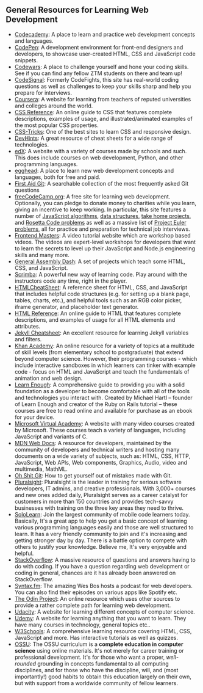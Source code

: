 ## General Resources for Learning Web Development

* [Codecademy](https://www.codecademy.com/catalog/subject/web-development): A place to learn and practice web development concepts and languages.
* [CodePen](https://www.codepen.io/): A development environment for front-end designers and developers, to showcase user-created HTML, CSS and JavaScript code snippets.
* [Codewars](https://www.codewars.com/): A place to challenge yourself and hone your coding skills. See if you can find any fellow ZTM students on there and team up!
* [CodeSignal](https://www.codesignal.com): Formerly CodeFights, this site has real-world coding questions as well as challenges to keep your skills sharp and help you prepare for interviews.
* [Coursera](https://www.coursera.com/): A website for learning from teachers of reputed universities and colleges around the world.
* [CSS Reference](https://cssreference.io/): An online guide to CSS that features complete descriptions, examples of usage, and illustrated/animated examples of the most popular CSS properties.
* [CSS-Tricks](https://css-tricks.com/): One of the best sites to learn CSS and responsive design.
* [DevHints](https://devhints.io/): A great resource of cheat sheets for a wide range of technologies.
* [edX](https://www.edx.org/): A website with a variety of courses made by schools and such. This does include courses on web development, Python, and other programming languages.
* [egghead](https://egghead.io): A place to learn new web development concepts and languages, both for free and paid.
* [First Aid Git](http://firstaidgit.io): A searchable collection of the most frequently asked Git questions
* [freeCodeCamp.org](https://www.freecodecamp.org): A free site for learning web development. Optionally, you can pledge to donate money to charities while you learn, giving an incentive to keep working. In particular, this site features a number of [JavaScript algorithms](https://learn.freecodecamp.org/coding-interview-prep/algorithms), [data structures](https://learn.freecodecamp.org/coding-interview-prep/data-structures), [take home projects](https://learn.freecodecamp.org/coding-interview-prep/take-home-projects), and [Rosetta Code problems](https://learn.freecodecamp.org/coding-interview-prep/rosetta-code/) as well as a massive list of [Project Euler problems](https://learn.freecodecamp.org/coding-interview-prep/project-euler), all for practice and preparation for technical job interviews.
* [Frontend Masters](https://frontendmasters.com/): A video tutorial website which are workshop based videos. The videos are expert-level workshops for developers that want to learn the secrets to level up their JavaScript and Node.js engineering skills and many more.
* [General Assembly Dash](https://dash.generalassemb.ly/): A set of projects which teach some HTML, CSS, and JavaScript.
* [Scrimba](https://scrimba.com/): A powerful new way of learning code. Play around with the instructors code any time, right in the player.
* [HTMLCheatSheet](https://htmlcheatsheet.com/): A reference sheet for HTML, CSS, and JavaScript that includes helpful code structures (e.g. for setting up a blank page, tables, charts, etc.), and helpful tools such as an RGB color picker, iframe generator, and placeholder text generator.
* [HTML Reference](https://htmlreference.io/): An online guide to HTML that features complete descriptions, and examples of usage for all HTML elements and attributes.
* [Jekyll Cheatsheet](https://learn.cloudcannon.com/jekyll-cheat-sheet/): An excellent resource for learning Jekyll variables and filters.
* [Khan Academy](https://www.khanacademy.org/computing/computer-programming): An online resource for a variety of topics at a multitude of skill levels (from elementary school to postgraduate) that extend beyond computer science. However, their programming courses - which include interactive sandboxes in which learners can tinker with example code - focus on HTML and JavaScript and teach the fundamentals of animation and web design.
* [Learn Enough](https://www.learnenough.com/courses): A comprehensive guide to providing you with a solid foundation as a developer to become comfortable with all of the tools and technologies you interact with. Created by Michael Hartl – founder of Learn Enough and creator of the Ruby on Rails tutorial – these courses are free to read online and available for purchase as an ebook for your device.
* [Microsoft Virtual Academy](https://mva.microsoft.com/): A website with many video courses created by Microsoft. These courses teach a variety of languages, including JavaScript and variants of C.
* [MDN Web Docs](https://developer.mozilla.org/en-US/): A resource for developers, maintained by the community of developers and technical writers and hosting many documents on a wide variety of subjects, such as: HTML, CSS, HTTP, JavaScript, Web APIs, Web components, Graphics, Audio, video and multimedia, MathML.
* [Oh Shit Git](http://ohshitgit.com/): How to get yourself out of mistakes made with Git.
* [Pluralsight](https://www.pluralsight.com): Pluralsight is the leader in training for serious software developers, IT admins, and creative professionals. With 3,000+ courses and new ones added daily, Pluralsight serves as a career catalyst for customers in more than 150 countries and provides tech-savvy businesses with training on the three key areas they need to thrive.
* [SoloLearn](https://www.sololearn.com/): Join the largest community of mobile code learners today. Basically, It's a great app to help you get a basic concept of learning various programming languages easily and those are well structured to learn. It has a very friendly community to join and it's increasing and getting stronger day by day. There is a battle option to compete with others to justify your knowledge. Believe me, It's very enjoyable and helpful.
* [StackOverflow](https://stackoverflow.com/): A massive resource of questions and answers having to do with coding. If you have a question regarding web development or coding in general, chances are it has already been answered on StackOverflow.
* [Syntax.fm](https://syntax.fm/): The amazing Wes Bos hosts a podcast for web developers. You can also find their episodes on various apps like Spotify etc.
* [The Odin Project](https://www.theodinproject.com/): An online resource which uses other sources to provide a rather complete path for learning web development.
* [Udacity](https://www.udacity.com/): A website for learning different concepts of computer science.
* [Udemy](https://www.udemy.com/): A website for learning anything that you want to learn. They have many courses in technology, general topics etc..
* [W3Schools](https://www.w3schools.com): A comprehensive learning resource covering HTML, CSS, JavaScript and more. Has interactive tutorials as well as quizzes.
* [OSSU](https://github.com/ossu/computer-science): The OSSU curriculum is a **complete education in computer science** using online materials.
It's not merely for career training or professional development.
It's for those who want a proper, *well-rounded* grounding in concepts fundamental to all computing disciplines,
and for those who have the discipline, will, and (most importantly!) good habits to obtain this education largely on their own,
but with support from a worldwide community of fellow learners.
